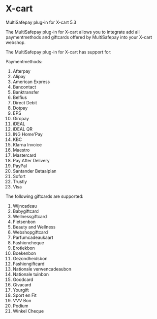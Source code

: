 # X-cart
MultiSafepay plug-in for X-cart  5.3

The MultiSafepay plug-in for X-cart allows you to integrate add all paymentmethods and giftcards offered by MultiSafepay into your X-cart webshop.

The MultiSafepay plug-in for X-cart has support for:

Paymentmethods:
1. Afterpay
2. Alipay
3. American Express
4. Bancontact
5. Banktransfer
6. Belfius
7. Direct Debit
8. Dotpay
9. EPS
10. Giropay
11. iDEAL
12. iDEAL QR
13. ING Home'Pay
14. KBC
15. Klarna Invoice
16. Maestro
17. Mastercard
18. Pay After Delivery
19. PayPal
20. Santander Betaalplan
21. Sofort
22. Trustly
23. Visa

The following giftcards are supported:
1. Wijncadeau
2. Babygiftcard
3. Wellnessgiftcard
4. Fietsenbon
5. Beauty and Wellness
6. Webshopgiftcard
7. Parfumcadeaukaart
8. Fashioncheque
9. Erotiekbon
10. Boekenbon
11. Gezondheidsbon
12. Fashiongiftcard
13. Nationale verwencadeaubon
14. Nationale tuinbon
15. Goodcard
16. Givacard
17. Yourgift
18. Sport en Fit
19. VVV Bon
20. Podium
21. Winkel Cheque



